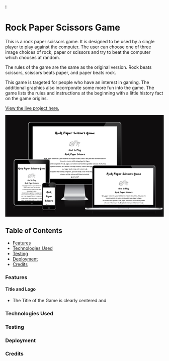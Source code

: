 !
# Rock Paper Scissors Game

This is a rock paper scissors game. It is designed to be used by a single player to play against the computer. The user can choose one of three image choices of rock, paper or scissors and try to beat the computer which chooses at random. 

The rules of the game are the same as the original version. Rock beats scissors, scissors beats paper, and paper beats rock.

This game is targeted for people who have an interest in gaming. The additional graphics also incorrporate some more fun into the game. The game lists the rules and instructions at the beginning with a little history fact on the game origins.

[View the live project here.](https://rachank.github.io/rock-paper-scissors-2/)

![Screen shot of the game tested on Am I Responsive website](readme-images/am-i-responsive-image.png)

## Table of Contents

- [Features](###-Features)
- [Technologies Used](###-Technologies-Used)
- [Testing](###-Testing)
- [Deployment](###-Deployment)
- [Credits](###-Credits)





### Features


#### Title and Logo

- The Title of the Game is clearly centered and 

















### Technologies Used




### Testing



### Deployment




### Credits